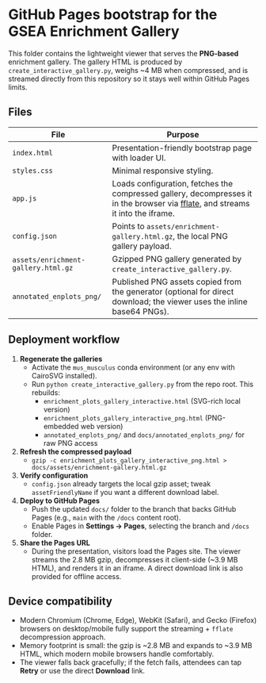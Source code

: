 # GitHub Pages bootstrap for the GSEA Enrichment Gallery

This folder contains the lightweight viewer that serves the **PNG-based** enrichment gallery. The gallery HTML is produced by `create_interactive_gallery.py`, weighs ~4 MB when compressed, and is streamed directly from this repository so it stays well within GitHub Pages limits.

## Files

| File | Purpose |
| --- | --- |
| `index.html` | Presentation-friendly bootstrap page with loader UI. |
| `styles.css` | Minimal responsive styling. |
| `app.js` | Loads configuration, fetches the compressed gallery, decompresses it in the browser via [fflate](https://github.com/101arrowz/fflate), and streams it into the iframe. |
| `config.json` | Points to `assets/enrichment-gallery.html.gz`, the local PNG gallery payload. |
| `assets/enrichment-gallery.html.gz` | Gzipped PNG gallery generated by `create_interactive_gallery.py`. |
| `annotated_enplots_png/` | Published PNG assets copied from the generator (optional for direct download; the viewer uses the inline base64 PNGs). |

## Deployment workflow

1. **Regenerate the galleries**
   - Activate the `mus_musculus` conda environment (or any env with CairoSVG installed).
   - Run `python create_interactive_gallery.py` from the repo root. This rebuilds:
     - `enrichment_plots_gallery_interactive.html` (SVG-rich local version)
     - `enrichment_plots_gallery_interactive_png.html` (PNG-embedded web version)
     - `annotated_enplots_png/` and `docs/annotated_enplots_png/` for raw PNG access
2. **Refresh the compressed payload**
   - `gzip -c enrichment_plots_gallery_interactive_png.html > docs/assets/enrichment-gallery.html.gz`
3. **Verify configuration**
   - `config.json` already targets the local gzip asset; tweak `assetFriendlyName` if you want a different download label.
4. **Deploy to GitHub Pages**
   - Push the updated `docs/` folder to the branch that backs GitHub Pages (e.g., `main` with the `/docs` content root).
   - Enable Pages in **Settings → Pages**, selecting the branch and `/docs` folder.
5. **Share the Pages URL**
   - During the presentation, visitors load the Pages site. The viewer streams the 2.8 MB gzip, decompresses it client-side (~3.9 MB HTML), and renders it in an iframe. A direct download link is also provided for offline access.

## Device compatibility

- Modern Chromium (Chrome, Edge), WebKit (Safari), and Gecko (Firefox) browsers on desktop/mobile fully support the streaming + `fflate` decompression approach.
- Memory footprint is small: the gzip is ~2.8 MB and expands to ~3.9 MB HTML, which modern mobile browsers handle comfortably.
- The viewer falls back gracefully; if the fetch fails, attendees can tap **Retry** or use the direct **Download** link.

